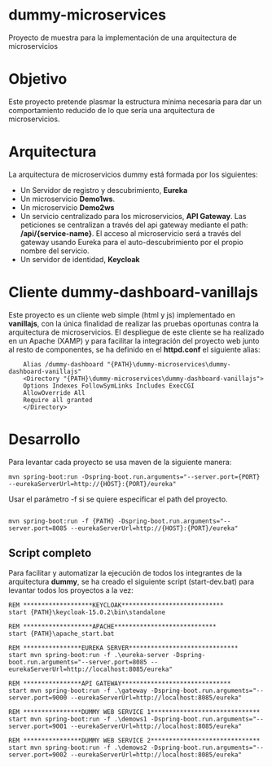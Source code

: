# dummy-microservices
Proyecto de muestra para la implementación de una arquitectura de microservicios

# Objetivo
Este proyecto pretende plasmar la estructura mínima necesaria para dar un comportamiento reducido de lo que sería una arquitectura de microservicios. 

# Arquitectura
La arquitectura de microservicios dummy está formada por los siguientes:

- Un Servidor de registro y descubrimiento, **Eureka**
- Un microservicio **Demo1ws**.
- Un microservicio **Demo2ws**
- Un servicio centralizado para los microservicios, **API Gateway**. Las peticiones se centralizan a través del api gateway mediante el path: **/api/{service-name}**. El acceso al microservicio será a través del gateway usando Eureka para el auto-descubrimiento por el propio nombre del servicio.
- Un servidor de identidad, **Keycloak**

# Cliente dummy-dashboard-vanillajs
Este proyecto es un cliente web simple (html y js) implementado en **vanillajs**, con la única finalidad de realizar las pruebas oportunas contra la arquitectura de microservicios. 
El despliegue de este cliente se ha realizado en un Apache (XAMP) y para facilitar la integración del proyecto web junto al resto de componentes, se ha definido en el **httpd.conf** el siguiente alias:
```
	Alias /dummy-dashboard "{PATH}\dummy-microservices\dummy-dashboard-vanillajs"
    <Directory "{PATH}\dummy-microservices\dummy-dashboard-vanillajs">
    Options Indexes FollowSymLinks Includes ExecCGI
    AllowOverride All
    Require all granted
    </Directory>
```    


# Desarrollo
Para levantar cada proyecto se usa maven de la siguiente manera:
```
mvn spring-boot:run -Dspring-boot.run.arguments="--server.port={PORT} --eurekaServerUrl=http://{HOST}:{PORT}/eureka" 

```

Usar el parámetro -f si se quiere especificar el path del proyecto.
```

mvn spring-boot:run -f {PATH} -Dspring-boot.run.arguments="--server.port=8085 --eurekaServerUrl=http://{HOST}:{PORT}/eureka" 

```
## Script completo 

Para facilitar y automatizar la ejecución de todos los integrantes de la arquitectura **dummy**, se ha creado el siguiente script (start-dev.bat) para levantar todos los proyectos a la vez:
```
REM *******************KEYCLOAK****************************
start {PATH}\keycloak-15.0.2\bin\standalone

REM *******************APACHE****************************
start {PATH}\apache_start.bat

REM ****************EUREKA SERVER******************************
start mvn spring-boot:run -f .\eureka-server -Dspring-boot.run.arguments="--server.port=8085 --eurekaServerUrl=http://localhost:8085/eureka" 

REM ****************API GATEWAY******************************
start mvn spring-boot:run -f .\gateway -Dspring-boot.run.arguments="--server.port=9000 --eurekaServerUrl=http://localhost:8085/eureka" 

REM ****************DUMMY WEB SERVICE 1******************************
start mvn spring-boot:run -f .\demows1 -Dspring-boot.run.arguments="--server.port=9001 --eurekaServerUrl=http://localhost:8085/eureka" 

REM ****************DUMMY WEB SERVICE 2******************************
start mvn spring-boot:run -f .\demows2 -Dspring-boot.run.arguments="--server.port=9002 --eurekaServerUrl=http://localhost:8085/eureka" 


```